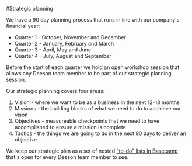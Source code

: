 #Strategic planning

We have a 90 day planning process that runs in line with our company's financial year:

- Quarter 1 - October, November and December
- Quarter 2 - January, February and March
- Quarter 3 - April, May and June
- Quarter 4 - July, August and September

Before the start of each quarter we hold an open workshop session that allows any Deeson team member to be part of our strategic planning session.

Our strategic planning covers four areas:

1. Vision - where we want to be as a business in the next 12-18 months
2. Missions - the building blocks of what we need to do to acchieve our vison
3. Objectives - measureable checkpoints that we need to have accomplished to ensure a mission is complete
4. Tactics - the things we are going to do in the next 90 days to deliver an objective

We keep our strategic plan as a set of nested ["to-do" lists in Basecamp](https://3.basecamp.com/3624440/buckets/2215746/todosets/329262117) that's open for every Deeson team member to see.
